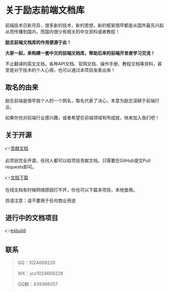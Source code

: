 # 关于励志前端文档库
前端技术日新月异，很多新的技术，新的思想，新的框架很早都是从国外最先兴起从而传播到国内，而国内很少有相关的中文资料或者教程！

**励志前端文档库的作用便源于此！**

**大家一起，来构建一套中文的前端文档库，帮助后来的前端开发者学习交流！**

不止翻译的英文文档，各种API文档、官网文档、操作手册、教程文档等资料，甚至是对于技术的个人心得，也可以通过本项目发表出来！

## 取名的由来
励志前端是很早我个人的一个网名，取名代表了决心，本意为励志深耕于前端行业。

如果你也对前端行业感兴趣，或者希望在前端领域有所成就，快来加入我们吧！

## 关于开源
:point_right:[贡献文档](https://github.com/lizhiqianduan/lizhiqianduan.github.io/pulls)

此项目完全开源，任何人都可以给项目贡献文档，只需要在GitHub提交Pull requests即可。

:point_right:[文档下载](https://github.com/lizhiqianduan/lizhiqianduan.github.io)

在线文档有时候网络原因打不开，你也可以下载本项目，本地食用。

但请注意：请不要用于任何商业用途

## 进行中的文档项目
:point_right:[esbuild](./esbuild/index.md)

## 联系

>QQ：1024669228
>
>WX：ycx1024669228
>
>QQ群：439366057